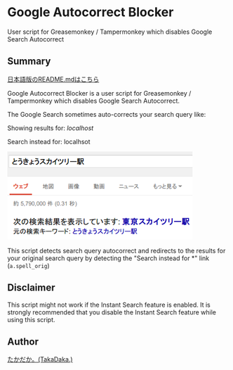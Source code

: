 Google Autocorrect Blocker
==========================

User script for Greasemonkey / Tampermonkey which disables Google Search Autocorrect

## Summary

[日本語版のREADME.mdはこちら](README.ja.md)

Google Autocorrect Blocker is a user script for Greasemonkey / Tampermonkey which disables Google Search Autocorrect.

The Google Search sometimes auto-corrects your search query like:

Showing results for: _localhost_

Search instead for: localhsot

[![Google Search Autocorrect](img/autocorrect.ja.thumb.png)](img/autocorrect.ja.png)

This script detects search query autocorrect and redirects to the results for your original search query by detecting the "Search instead for \*" link (`a.spell_orig`)

## Disclaimer
This script might not work if the Instant Search feature is enabled. It is strongly recommended that you disable the Instant Search feature while using this script.

## Author
[たかだか。(TakaDaka.)](https://twitter.com/djtkdk_086969)